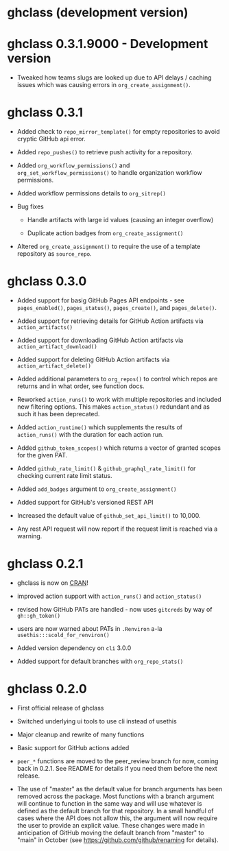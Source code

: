 # ghclass (development version)

# ghclass 0.3.1.9000 - Development version

* Tweaked how teams slugs are looked up due to API delays / caching issues which was causing errors in `org_create_assignment()`.


# ghclass 0.3.1

* Added check to `repo_mirror_template()` for empty repositories to avoid cryptic GitHub api error.

* Added `repo_pushes()` to retrieve push activity for a repository.

* Added `org_workflow_permissions()` and `org_set_workflow_permissions()` to handle organization workflow permissions.

* Added workflow permissions details to `org_sitrep()`

* Bug fixes
  
  * Handle artifacts with large id values (causing an integer overflow)
  
  * Duplicate action badges from `org_create_assignment()`

* Altered `org_create_assignment()` to require the use of a template repository as `source_repo`.

# ghclass 0.3.0

* Added support for basig GitHub Pages API endpoints - see `pages_enabled()`, `pages_status()`, `pages_create()`, and `pages_delete()`.

* Added support for retrieving details for GitHub Action artifacts via `action_artifacts()`

* Added support for downloading GitHub Action artifacts via `action_artifact_download()`

* Added support for deleting GitHub Action artifacts via `action_artifact_delete()`

* Added additional parameters to `org_repos()` to control which repos are returns and in what order, see function docs.

* Reworked `action_runs()` to work with multiple repositories and included new filtering options. This makes `action_status()` redundant and as such it has been deprecated.

* Added `action_runtime()` which supplements the results of `action_runs()` with the duration for each action run.

* Added `github_token_scopes()` which returns a vector of granted scopes for the given PAT.

* Added `github_rate_limit()` & `github_graphql_rate_limit()` for checking current rate limit status.

* Added `add_badges` argument to `org_create_assignment()`

* Added support for GitHub's versioned REST API

* Increased the default value of `github_set_api_limit()` to 10,000.

* Any rest API request will now report if the request limit is reached via a warning.

# ghclass 0.2.1

* ghclass is now on [CRAN](https://CRAN.R-project.org/package=ghclass)!

* improved action support with `action_runs()` and `action_status()`

* revised how GitHub PATs are handled - now uses `gitcreds` by way of ` gh::gh_token()`

* users are now warned about PATs in `.Renviron` a-la `usethis:::scold_for_renviron()`

* Added version dependency on `cli` 3.0.0

* Added support for default branches with `org_repo_stats()`

# ghclass 0.2.0

* First official release of ghclass

* Switched underlying ui tools to use cli instead of usethis

* Major cleanup and rewrite of many functions

* Basic support for GitHub actions added

* `peer_*` functions are moved to the peer_review branch for now, coming back in 0.2.1. See README for details if you need them before the next release.

* The use of "master" as the default value for branch arguments has been removed across the package. Most functions with a branch argument will continue to function in the same way and will use whatever is defined as the default branch for that repository. In a small handful of cases where the API does not allow this, the argument will now require the user to provide an explicit value. These changes were made in anticipation of GitHub moving the default branch from "master" to "main" in October (see https://github.com/github/renaming for details).
